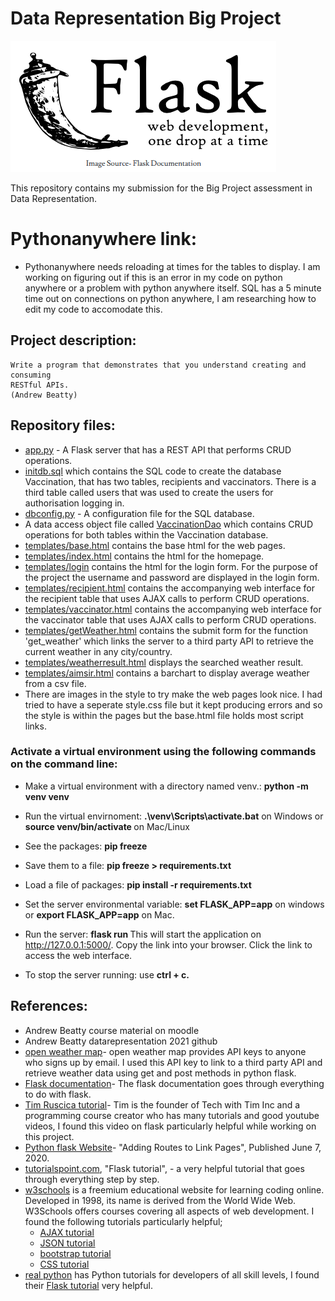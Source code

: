 # Data Representation Big Project
![image](https://github.com/AineNicD/data-representation-project/blob/main/templates/flask.png)

This repository contains my submission for the Big Project assessment in Data Representation.
# Pythonanywhere link: 
- Pythonanywhere needs reloading at times for the tables to display. I am working on figuring out if this is an error in my code on python anywhere or a problem with python anywhere itself. SQL has a 5 minute time out on connections on python anywhere, I am researching how to edit my code to accomodate this.
## Project description: 
~~~
Write a program that demonstrates that you understand creating and consuming 
RESTful APIs. 
(Andrew Beatty)
~~~ 

## Repository files:

- [app.py](https://github.com/AineNicD/data-representation-project/blob/main/app.py) - A Flask server that has a REST API that performs CRUD operations. 
- [initdb.sql](https://github.com/AineNicD/data-representation-project/blob/main/initdb.sql) which contains the SQL code to create the database Vaccination, that has two tables, recipients and vaccinators. There is a third table called users that was used to create the users for authorisation logging in.
- [dbconfig.py](https://github.com/AineNicD/data-representation-project/blob/main/dbconfig.py) - A configuration file for the SQL database.
- A data access object file called [VaccinationDao](https://github.com/AineNicD/data-representation-project/blob/main/VaccinationDAO.py) which contains CRUD operations for both tables within the Vaccination database. 
- [templates/base.html](https://github.com/AineNicD/data-representation-project/blob/main/templates/base.html) contains the base html for the web pages. 
- [templates/index.html](https://github.com/AineNicD/data-representation-project/blob/main/templates/index.html) contains the html for the homepage. 
- [templates/login](https://github.com/AineNicD/data-representation-project/blob/main/templates/login.html) contains the html for the login form.  For the purpose of the project the username and password are displayed in the login form. 
- [templates/recipient.html](https://github.com/AineNicD/data-representation-project/blob/main/templates/recipient.html) contains the accompanying web interface for the recipient table that uses AJAX calls to perform CRUD operations. 
- [templates/vaccinator.html](https://github.com/AineNicD/data-representation-project/blob/main/templates/vaccinator.html) contains the accompanying web interface for the vaccinator table that uses AJAX calls to perform CRUD operations. 
- [templates/getWeather.html](https://github.com/AineNicD/data-representation-project/blob/main/templates/getWeather.html) contains the submit form for the function 'get_weather' which links the server to a third party API to retrieve the current weather in any city/country. 
- [templates/weatherresult.html](https://github.com/AineNicD/data-representation-project/blob/main/templates/weatherresult.html) displays the searched weather result. 
- [templates/aimsir.html](https://github.com/AineNicD/data-representation-project/blob/main/templates/aimsir.html) contains a barchart to display average weather from a csv file. 
- There are images in the style to try make the web pages look nice. I had tried to have a seperate style.css file but it kept producing errors and so the style is within the pages but the base.html file holds most script links. 


### Activate a virtual environment using the following commands on the command line:

- Make a virtual environment with a directory named venv.: <b> python -m venv venv</b>

- Run the virtual envirnoment: <b>.\venv\Scripts\activate.bat</b> on Windows or <b>source venv/bin/activate </b> on Mac/Linux 

 - See the packages: <b> pip freeze </b>

 - Save them to a file: <b> pip freeze > requirements.txt </b>

 - Load a file of packages: <b> pip install -r requirements.txt </b> 

 - Set the server environmental variable: <b>set FLASK_APP=app</b> on windows or <b>export FLASK_APP=app</b> on Mac. 

 - Run the server: <b> flask run </b>   This will start the application on http://127.0.0.1:5000/. Copy the link into your browser. Click the link to access the web interface.

  - To stop the server running: use <b> ctrl + c. </b>


## References:
- Andrew Beatty course material on moodle
- Andrew Beatty datarepresentation 2021 github 
- [open weather map](https://openweathermap.org/)- open weather map provides API keys to anyone who signs up by email. I used this API key to link to a third party API and retrieve weather data using get and post methods in python flask.  
- [Flask documentation](https://flask.palletsprojects.com/en/2.0.x/)- The flask documentation goes through everything to do with flask. 
- [Tim Ruscica tutorial](https://www.techwithtim.net/tutorials/flask/)- Tim is the founder of Tech with Tim Inc and a programming course creator who has many tutorials and good youtube videos, I found this video on flask particularly helpful while working on this project. 
- [Python flask Website](https://csveda.com/python-flask-website-adding-routes-to-link-pages/)- "Adding Routes to Link Pages", Published June 7, 2020.
- [tutorialspoint.com](https://www.tutorialspoint.com/flask/index.htm), "Flask tutorial", - a very helpful tutorial that goes through everything step by step. 
- [w3schools](https://www.w3schools.com/) is a freemium educational website for learning coding online. Developed in 1998, its name is derived from the World Wide Web. W3Schools offers courses covering all aspects of web development. I found the following tutorials particularly helpful; 
    - [AJAX tutorial](https://www.w3schools.com/js/js_ajax_intro.asp) 
    - [JSON tutorial](https://www.w3schools.com/js/js_json_intro.asp) 
    - [bootstrap tutorial](https://www.w3schools.com/bootstrap5/bootstrap_get_started.php)
    - [CSS tutorial](https://www.w3schools.com/css/)
- [real python](https://realpython.com/) has  Python tutorials for developers of all skill levels, I found their [Flask tutorial](https://realpython.com/python-web-applications-with-flask-part-i/) very helpful. 


